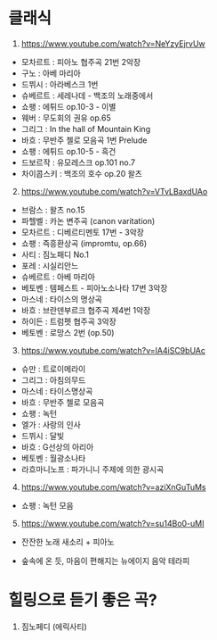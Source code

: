 # 클래식

1. https://www.youtube.com/watch?v=NeYzyEjrvUw

- 모차르트 : 피아노 협주곡 21번 2악장
- 구노 : 아베 마리아
- 드뷔시 : 아라베스크 1번
- 슈베르트 : 세레나데 - 백조의 노래중에서
- 쇼팽 : 에튀드 op.10-3 - 이별
- 웨버 : 무도회의 권유 op.65
- 그리그 : In the hall of Mountain King
- 바흐 : 무반주 첼로 모음곡 1번 Prelude
- 쇼팽 : 에튀드 op.10-5 - 흑건
- 드보르작 : 유모레스크 op.101 no.7
- 차이콥스키 : 백조의 호수 op.20 왈츠

2. https://www.youtube.com/watch?v=VTvLBaxdUAo

- 브람스 : 왈츠 no.15
- 파헬벨 : 카논 변주곡 (canon varitation)
- 모차르트 : 디베르티멘토 17번 - 3악장
- 쇼팽 : 즉흥환상곡 (impromtu, op.66)
- 사티 : 짐노패디 No.1 
- 포레 : 시실리안느
- 슈베르트 : 아베 마리아
- 베토벤 : 템페스트 - 피아노소나타 17번 3악장
- 마스네 : 타이스의 명상곡
- 바흐 : 브란덴부르크 협주곡 제4번 1악장
- 하이든 : 트럼펫 협주곡 3악장
- 베토벤 : 로망스 2번 (op.50)

3. https://www.youtube.com/watch?v=IA4iSC9bUAc

- 슈만 : 트로이메라이
- 그리그 : 아침의무드
- 마스네 : 타이스명상곡
- 바흐 : 무반주 첼로 모음곡
- 쇼팽 : 녹턴
- 엘가 : 사랑의 인사
- 드뷔시 : 달빛
- 바흐 : G선상의 아리아
- 베토벤 : 월광소나타
- 라흐마니노프 : 파가니니 주제에 의한 광시곡

4. https://www.youtube.com/watch?v=aziXnGuTuMs

- 쇼팽 : 녹턴 모음

5. https://www.youtube.com/watch?v=su14Bo0-uMI 

- 잔잔한 노래 새소리 + 피아노

- 숲속에 온 듯, 마음이 편해지는 뉴에이지 음악 테라피



# 힐링으로 듣기 좋은 곡?

1. 짐노페디 (에릭사티)